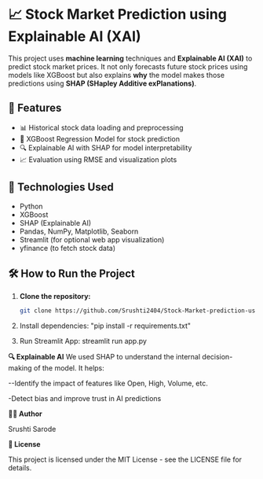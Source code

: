 # 📈 Stock Market Prediction using Explainable AI (XAI)

This project uses **machine learning** techniques and **Explainable AI (XAI)** to predict stock market prices. It not only forecasts future stock prices using models like XGBoost but also explains **why** the model makes those predictions using **SHAP (SHapley Additive exPlanations)**.

## 🚀 Features

- 📊 Historical stock data loading and preprocessing
- 🤖 XGBoost Regression Model for stock prediction
- 🔍 Explainable AI with SHAP for model interpretability
- 📈 Evaluation using RMSE and visualization plots

## 🧪 Technologies Used

- Python
- XGBoost
- SHAP (Explainable AI)
- Pandas, NumPy, Matplotlib, Seaborn
- Streamlit (for optional web app visualization)
- yfinance (to fetch stock data)


## 🛠️ How to Run the Project

1. **Clone the repository:**
   ```bash
   git clone https://github.com/Srushti2404/Stock-Market-prediction-using-Explainable-AI.git


2. Install dependencies:
   "pip install -r requirements.txt"


4. Run Streamlit App:
 streamlit run app.py


**🔍 Explainable AI**
We used SHAP to understand the internal decision-making of the model. It helps:

--Identify the impact of features like Open, High, Volume, etc.

-Detect bias and improve trust in AI predictions



**🧑‍💻 Author**

Srushti Sarode


**📜 License**

This project is licensed under the MIT License - see the LICENSE file for details.



